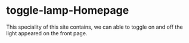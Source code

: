 # toggle-lamp-Homepage
This speciality of this site contains, we can able to toggle on and off the light appeared on the front page.  
